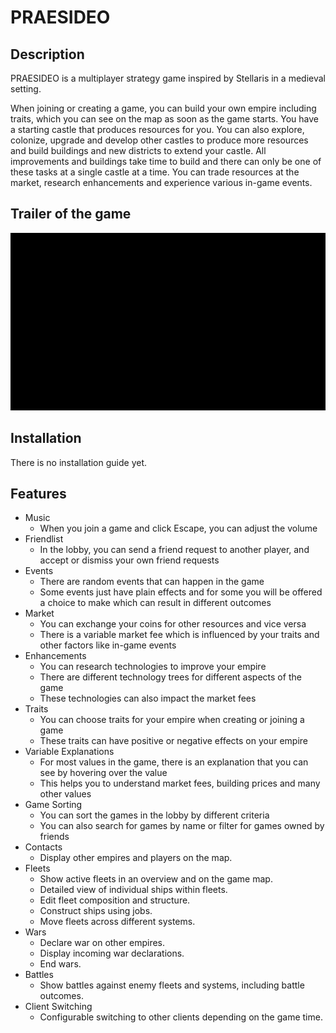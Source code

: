 # PRAESIDEO

## Description
PRAESIDEO is a multiplayer strategy game inspired by Stellaris in a medieval setting.

When joining or creating a game, you can build your own empire including traits, which you can see on the map as soon as the game starts.
You have a starting castle that produces resources for you.
You can also explore, colonize, upgrade and develop other castles to produce more resources and build buildings and new districts to extend your castle.
All improvements and buildings take time to build and there can only be one of these tasks at a single castle at a time.
You can trade resources at the market, research enhancements and experience various in-game events.

## Trailer of the game
![Trailer](https://github.com/MOx488/PRAESIDEO/blob/main/src/main/resources/de/uniks/stp24/docs/Trailer.gif)

## Installation
There is no installation guide yet.

## Features
- Music
  - When you join a game and click Escape, you can adjust the volume
- Friendlist
  - In the lobby, you can send a friend request to another player, and accept or dismiss your own friend requests
- Events
  - There are random events that can happen in the game
  - Some events just have plain effects and for some you will be offered a choice to make which can result in different outcomes
- Market
  - You can exchange your coins for other resources and vice versa
  - There is a variable market fee which is influenced by your traits and other factors like in-game events
- Enhancements
  - You can research technologies to improve your empire
  - There are different technology trees for different aspects of the game
  - These technologies can also impact the market fees
- Traits
  - You can choose traits for your empire when creating or joining a game
  - These traits can have positive or negative effects on your empire
- Variable Explanations
  - For most values in the game, there is an explanation that you can see by hovering over the value
  - This helps you to understand market fees, building prices and many other values
- Game Sorting
  - You can sort the games in the lobby by different criteria
  - You can also search for games by name or filter for games owned by friends
- Contacts
  - Display other empires and players on the map.
- Fleets
  - Show active fleets in an overview and on the game map.
  - Detailed view of individual ships within fleets.
  - Edit fleet composition and structure.
  - Construct ships using jobs.
  - Move fleets across different systems.
- Wars
  - Declare war on other empires.
  - Display incoming war declarations.
  - End wars.
- Battles
  - Show battles against enemy fleets and systems, including battle outcomes.
- Client Switching
  - Configurable switching to other clients depending on the game time.
